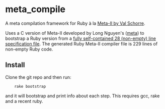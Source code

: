 meta_compile
============

A meta compilation framework for Ruby à la [Meta-II by Val Schorre](http://ibm-1401.info/Meta-II-schorre.pdf).

Uses a C version of Meta-II developed by Long Nguyen's ([meta](https://github.com/impeachgod/meta)) to bootstrap a Ruby version from a [fully self-contained 28 (non-empty) line specification file](https://raw.github.com/robertfeldt/meta_compile/master/bootstrap/meta_for_ruby.txt). The generated Ruby Meta-II compiler file is 229 lines of non-empty Ruby code.

Install
-------

Clone the git repo and then run:

        rake bootstrap

and it will bootstrap and print info about each step. This requires gcc, rake and a recent ruby.
